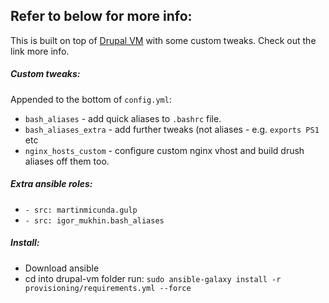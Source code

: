 ## Refer to below for more info:
This is built on top of [Drupal VM](http://www.drupalvm.com/) with some custom tweaks. Check out the link more info.

##### Custom tweaks:
Appended to the bottom of `config.yml`:

* `bash_aliases` - add quick aliases to `.bashrc` file.
* `bash_aliases_extra` - add further tweaks (not aliases - e.g. `exports PS1` etc
* `nginx_hosts_custom` - configure custom nginx vhost and build drush aliases off them too.

##### Extra ansible roles:
* `- src: martinmicunda.gulp`
* `- src: igor_mukhin.bash_aliases`

##### Install:
* Download ansible
* cd into drupal-vm folder run: `sudo ansible-galaxy install -r provisioning/requirements.yml --force`
